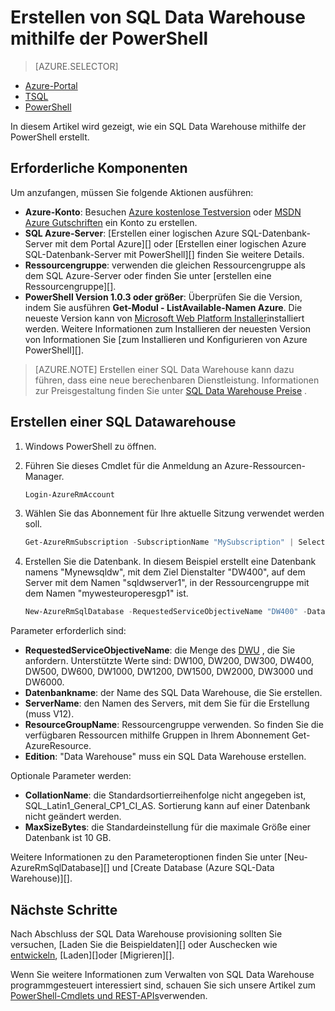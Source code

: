 <properties
   pageTitle="Erstellen Sie mithilfe der PowerShell SQL Data Warehouse | Microsoft Azure"
   description="Erstellen Sie mithilfe der PowerShell SQL Data Warehouse"
   services="sql-data-warehouse"
   documentationCenter="NA"
   authors="lodipalm"
   manager="barbkess"
   editor=""/>

<tags
   ms.service="sql-data-warehouse"
   ms.devlang="NA"
   ms.topic="get-started-article"
   ms.tgt_pltfrm="NA"
   ms.workload="data-services"
   ms.date="08/25/2016"
   ms.author="lodipalm;barbkess;sonyama"/>

# <a name="create-sql-data-warehouse-using-powershell"></a>Erstellen von SQL Data Warehouse mithilfe der PowerShell

> [AZURE.SELECTOR]
- [Azure-Portal](sql-data-warehouse-get-started-provision.md)
- [TSQL](sql-data-warehouse-get-started-create-database-tsql.md)
- [PowerShell](sql-data-warehouse-get-started-provision-powershell.md)

In diesem Artikel wird gezeigt, wie ein SQL Data Warehouse mithilfe der PowerShell erstellt.

## <a name="prerequisites"></a>Erforderliche Komponenten

Um anzufangen, müssen Sie folgende Aktionen ausführen:

- **Azure-Konto**: Besuchen [Azure kostenlose Testversion][] oder [MSDN Azure Gutschriften][] ein Konto zu erstellen.
- **SQL Azure-Server**: [Erstellen einer logischen Azure SQL-Datenbank-Server mit dem Portal Azure][] oder [Erstellen einer logischen Azure SQL-Datenbank-Server mit PowerShell][] finden Sie weitere Details.
- **Ressourcengruppe**: verwenden die gleichen Ressourcengruppe als dem SQL Azure-Server oder finden Sie unter [erstellen eine Ressourcengruppe][].
- **PowerShell Version 1.0.3 oder größer**: Überprüfen Sie die Version, indem Sie ausführen **Get-Modul - ListAvailable-Namen Azure**.  Die neueste Version kann von [Microsoft Web Platform Installer][]installiert werden.  Weitere Informationen zum Installieren der neuesten Version von Informationen Sie [zum Installieren und Konfigurieren von Azure PowerShell][].

> [AZURE.NOTE] Erstellen einer SQL Data Warehouse kann dazu führen, dass eine neue berechenbaren Dienstleistung.  Informationen zur Preisgestaltung finden Sie unter [SQL Data Warehouse Preise][] .

## <a name="create-a-sql-data-warehouse"></a>Erstellen einer SQL Datawarehouse

1. Windows PowerShell zu öffnen.
2. Führen Sie dieses Cmdlet für die Anmeldung an Azure-Ressourcen-Manager.

    ```Powershell
    Login-AzureRmAccount
    ```
    
3. Wählen Sie das Abonnement für Ihre aktuelle Sitzung verwendet werden soll.

    ```Powershell
    Get-AzureRmSubscription -SubscriptionName "MySubscription" | Select-AzureRmSubscription
    ```

4.  Erstellen Sie die Datenbank. In diesem Beispiel erstellt eine Datenbank namens "Mynewsqldw", mit dem Ziel Dienstalter "DW400", auf dem Server mit dem Namen "sqldwserver1", in der Ressourcengruppe mit dem Namen "mywesteuroperesgp1" ist.

    ```Powershell
    New-AzureRmSqlDatabase -RequestedServiceObjectiveName "DW400" -DatabaseName "mynewsqldw" -ServerName "sqldwserver1" -ResourceGroupName "mywesteuroperesgp1" -Edition "DataWarehouse" -CollationName "SQL_Latin1_General_CP1_CI_AS" -MaxSizeBytes 10995116277760
    ```

Parameter erforderlich sind:

- **RequestedServiceObjectiveName**: die Menge des [DWU][] , die Sie anfordern.  Unterstützte Werte sind: DW100, DW200, DW300, DW400, DW500, DW600, DW1000, DW1200, DW1500, DW2000, DW3000 und DW6000.
- **Datenbankname**: der Name des SQL Data Warehouse, die Sie erstellen.
- **ServerName**: den Namen des Servers, mit dem Sie für die Erstellung (muss V12).
- **ResourceGroupName**: Ressourcengruppe verwenden.  So finden Sie die verfügbaren Ressourcen mithilfe Gruppen in Ihrem Abonnement Get-AzureResource.
- **Edition**: "Data Warehouse" muss ein SQL Data Warehouse erstellen.

Optionale Parameter werden:

- **CollationName**: die Standardsortierreihenfolge nicht angegeben ist, SQL_Latin1_General_CP1_CI_AS.  Sortierung kann auf einer Datenbank nicht geändert werden.
- **MaxSizeBytes**: die Standardeinstellung für die maximale Größe einer Datenbank ist 10 GB.


Weitere Informationen zu den Parameteroptionen finden Sie unter [Neu-AzureRmSqlDatabase][] und [Create Database (Azure SQL-Data Warehouse)][].

## <a name="next-steps"></a>Nächste Schritte

Nach Abschluss der SQL Data Warehouse provisioning sollten Sie versuchen, [Laden Sie die Beispieldaten][] oder Auschecken wie [entwickeln][], [Laden][]oder [Migrieren][].

Wenn Sie weitere Informationen zum Verwalten von SQL Data Warehouse programmgesteuert interessiert sind, schauen Sie sich unsere Artikel zum [PowerShell-Cmdlets und REST-APIs][]verwenden.

<!--Image references-->

<!--Article references-->
[DWU]: ./sql-data-warehouse-overview-what-is.md#data-warehouse-units
[Migrieren von]: ./sql-data-warehouse-overview-migrate.md
[Entwickeln]: ./sql-data-warehouse-overview-develop.md
[Beim Laden]: ./sql-data-warehouse-load-with-bcp.md
[Laden die Beispieldaten]: ./sql-data-warehouse-load-sample-databases.md
[PowerShell-Cmdlets und REST-APIs]: ./sql-data-warehouse-reference-powershell-cmdlets.md
[firewall rules]: ../sql-database-configure-firewall-settings.md

[So installieren und Konfigurieren von Azure PowerShell]: ../powershell/powershell-install-configure.md
[how to create a SQL Data Warehouse from the Azure Portal]: ./sql-data-warehouse-get-started-provision.md
[Erstellen Sie einen logischen Azure SQL-Datenbankserver mit dem Azure-Portal]: ../sql-database/sql-database-get-started.md#create-an-azure-sql-database-logical-server
[Erstellen Sie einen logischen Azure SQL-Datenbankserver mit PowerShell]: ../sql-database/sql-database-get-started-powershell.md#database-setup-create-a-resource-group-server-and-firewall-rule
[zum Erstellen einer Ressourcengruppe]: ../resource-group-template-deploy-portal.md#create-resource-group

<!--MSDN references--> 
[MSDN]: https://msdn.microsoft.com/library/azure/dn546722.aspx
[Neue AzureRmSqlDatabase]: https://msdn.microsoft.com/library/mt619339.aspx
[Erstellen Sie die Datenbank (SQL Azure Datawarehouse)]: https://msdn.microsoft.com/library/mt204021.aspx

<!--Other Web references-->
[Microsoft Web Platform Installer]: https://aka.ms/webpi-azps
[SQL Data Warehouse Preise]: https://azure.microsoft.com/pricing/details/sql-data-warehouse/
[Azure kostenlose Testversion]: https://azure.microsoft.com/pricing/free-trial/?WT.mc_id=A261C142F
[MSDN Azure Gutschriften]: https://azure.microsoft.com/pricing/member-offers/msdn-benefits-details/?WT.mc_id=A261C142F
